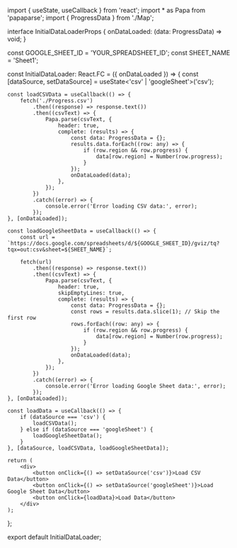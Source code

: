 import { useState, useCallback } from 'react';
import * as Papa from 'papaparse';
import { ProgressData } from './Map';

interface InitialDataLoaderProps {
    onDataLoaded: (data: ProgressData) => void;
}

const GOOGLE_SHEET_ID = 'YOUR_SPREADSHEET_ID';
const SHEET_NAME = 'Sheet1';

const InitialDataLoader: React.FC<InitialDataLoaderProps> = ({ onDataLoaded }) => {
    const [dataSource, setDataSource] = useState<'csv' | 'googleSheet'>('csv');

    const loadCSVData = useCallback(() => {
        fetch('./Progress.csv')
            .then((response) => response.text())
            .then((csvText) => {
                Papa.parse(csvText, {
                    header: true,
                    complete: (results) => {
                        const data: ProgressData = {};
                        results.data.forEach((row: any) => {
                            if (row.region && row.progress) {
                                data[row.region] = Number(row.progress);
                            }
                        });
                        onDataLoaded(data);
                    },
                });
            })
            .catch((error) => {
                console.error('Error loading CSV data:', error);
            });
    }, [onDataLoaded]);

    const loadGoogleSheetData = useCallback(() => {
        const url = `https://docs.google.com/spreadsheets/d/${GOOGLE_SHEET_ID}/gviz/tq?tqx=out:csv&sheet=${SHEET_NAME}`;

        fetch(url)
            .then((response) => response.text())
            .then((csvText) => {
                Papa.parse(csvText, {
                    header: true,
                    skipEmptyLines: true,
                    complete: (results) => {
                        const data: ProgressData = {};
                        const rows = results.data.slice(1); // Skip the first row
                        rows.forEach((row: any) => {
                            if (row.region && row.progress) {
                                data[row.region] = Number(row.progress);
                            }
                        });
                        onDataLoaded(data);
                    },
                });
            })
            .catch((error) => {
                console.error('Error loading Google Sheet data:', error);
            });
    }, [onDataLoaded]);

    const loadData = useCallback(() => {
        if (dataSource === 'csv') {
            loadCSVData();
        } else if (dataSource === 'googleSheet') {
            loadGoogleSheetData();
        }
    }, [dataSource, loadCSVData, loadGoogleSheetData]);

    return (
        <div>
            <button onClick={() => setDataSource('csv')}>Load CSV Data</button>
            <button onClick={() => setDataSource('googleSheet')}>Load Google Sheet Data</button>
            <button onClick={loadData}>Load Data</button>
        </div>
    );
};

export default InitialDataLoader;
